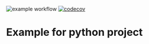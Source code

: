 ![example workflow](https://github.com/gungui98/pytest/actions/workflows/pytest.yaml/badge.svg)
[![codecov](https://codecov.io/gh/gungui98/pytest/branch/main/graph/badge.svg?token=37TDPE1PWV)](https://codecov.io/gh/gungui98/pytest)

# Example for python project